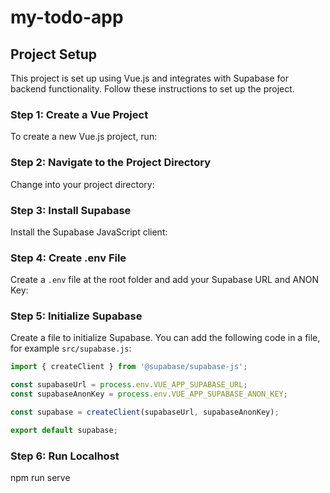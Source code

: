 # my-todo-app

## Project Setup

This project is set up using Vue.js and integrates with Supabase for backend functionality. Follow these instructions to set up the project.

### Step 1: Create a Vue Project
To create a new Vue.js project, run:

### Step 2: Navigate to the Project Directory
Change into your project directory:

### Step 3: Install Supabase
Install the Supabase JavaScript client:

### Step 4: Create .env File
Create a `.env` file at the root folder and add your Supabase URL and ANON Key:

### Step 5: Initialize Supabase
Create a file to initialize Supabase. You can add the following code in a file, for example `src/supabase.js`:
```javascript
import { createClient } from '@supabase/supabase-js';

const supabaseUrl = process.env.VUE_APP_SUPABASE_URL;
const supabaseAnonKey = process.env.VUE_APP_SUPABASE_ANON_KEY;

const supabase = createClient(supabaseUrl, supabaseAnonKey);

export default supabase;
```
### Step 6: Run Localhost
npm run serve